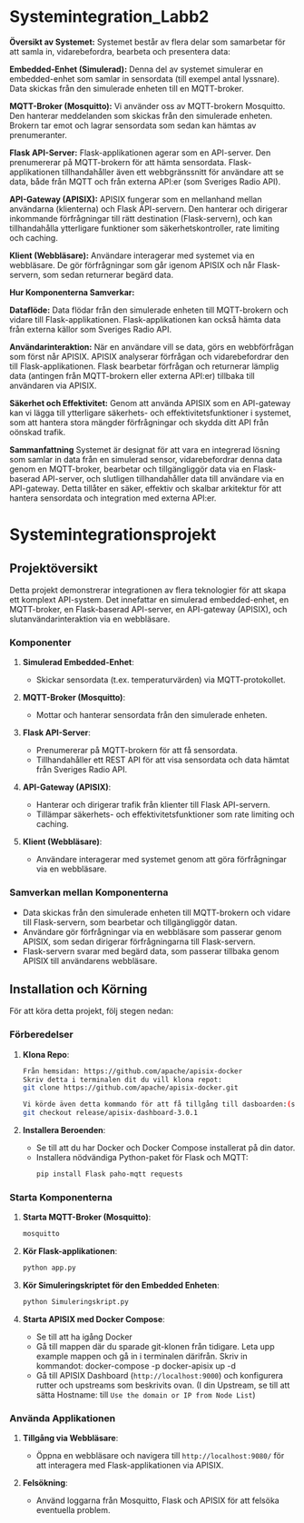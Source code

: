# Systemintegration_Labb2

**Översikt av Systemet:**
Systemet består av flera delar som samarbetar för att samla in, vidarebefordra, bearbeta och presentera data:

**Embedded-Enhet (Simulerad):**
Denna del av systemet simulerar en embedded-enhet som samlar in sensordata (till exempel antal lyssnare).
Data skickas från den simulerade enheten till en MQTT-broker.

**MQTT-Broker (Mosquitto):**
Vi använder oss av MQTT-brokern Mosquitto. Den hanterar meddelanden som skickas från den simulerade enheten.
Brokern tar emot och lagrar sensordata som sedan kan hämtas av prenumeranter.

**Flask API-Server:**
Flask-applikationen agerar som en API-server. Den prenumererar på MQTT-brokern för att hämta sensordata.
Flask-applikationen tillhandahåller även ett webbgränssnitt för användare att se data, både från MQTT och från externa API:er (som Sveriges Radio API).

**API-Gateway (APISIX):**
APISIX fungerar som en mellanhand mellan användarna (klienterna) och Flask API-servern.
Den hanterar och dirigerar inkommande förfrågningar till rätt destination (Flask-servern), och kan tillhandahålla ytterligare funktioner som säkerhetskontroller, rate limiting och caching.

**Klient (Webbläsare):**
Användare interagerar med systemet via en webbläsare. De gör förfrågningar som går igenom APISIX och når Flask-servern, som sedan returnerar begärd data.

**Hur Komponenterna Samverkar:**

**Dataflöde:**
Data flödar från den simulerade enheten till MQTT-brokern och vidare till Flask-applikationen. Flask-applikationen kan också hämta data från externa källor som Sveriges Radio API.

**Användarinteraktion:**
När en användare vill se data, görs en webbförfrågan som först når APISIX. APISIX analyserar förfrågan och vidarebefordrar den till Flask-applikationen. Flask bearbetar förfrågan och returnerar lämplig data (antingen från MQTT-brokern eller externa API:er) tillbaka till användaren via APISIX.

**Säkerhet och Effektivitet:**
Genom att använda APISIX som en API-gateway kan vi lägga till ytterligare säkerhets- och effektivitetsfunktioner i systemet, som att hantera stora mängder förfrågningar och skydda ditt API från oönskad trafik.

**Sammanfattning**
Systemet är designat för att vara en integrerad lösning som samlar in data från en simulerad sensor, vidarebefordrar denna data genom en MQTT-broker, bearbetar och tillgängliggör data via en Flask-baserad API-server, och slutligen tillhandahåller data till användare via en API-gateway. Detta tillåter en säker, effektiv och skalbar arkitektur för att hantera sensordata och integration med externa API:er.






# Systemintegrationsprojekt

## Projektöversikt

Detta projekt demonstrerar integrationen av flera teknologier för att skapa ett komplext API-system. Det innefattar en simulerad embedded-enhet, en MQTT-broker, en Flask-baserad API-server, en API-gateway (APISIX), och slutanvändarinteraktion via en webbläsare.

### Komponenter

1. **Simulerad Embedded-Enhet**:
   - Skickar sensordata (t.ex. temperaturvärden) via MQTT-protokollet.

2. **MQTT-Broker (Mosquitto)**:
   - Mottar och hanterar sensordata från den simulerade enheten.

3. **Flask API-Server**:
   - Prenumererar på MQTT-brokern för att få sensordata.
   - Tillhandahåller ett REST API för att visa sensordata och data hämtat från Sveriges Radio API.

4. **API-Gateway (APISIX)**:
   - Hanterar och dirigerar trafik från klienter till Flask API-servern.
   - Tillämpar säkerhets- och effektivitetsfunktioner som rate limiting och caching.

5. **Klient (Webbläsare)**:
   - Användare interagerar med systemet genom att göra förfrågningar via en webbläsare.

### Samverkan mellan Komponenterna

- Data skickas från den simulerade enheten till MQTT-brokern och vidare till Flask-servern, som bearbetar och tillgängliggör datan.
- Användare gör förfrågningar via en webbläsare som passerar genom APISIX, som sedan dirigerar förfrågningarna till Flask-servern.
- Flask-servern svarar med begärd data, som passerar tillbaka genom APISIX till användarens webbläsare.

## Installation och Körning

För att köra detta projekt, följ stegen nedan:

### Förberedelser

1. **Klona Repo**:
   ```sh
   Från hemsidan: https://github.com/apache/apisix-docker
   Skriv detta i terminalen dit du vill klona repot:
   git clone https://github.com/apache/apisix-docker.git
   
   Vi körde även detta kommando för att få tillgång till dasboarden:(se till att den finns med)
   git checkout release/apisix-dashboard-3.0.1
   ```

2. **Installera Beroenden**:
   - Se till att du har Docker och Docker Compose installerat på din dator.
   - Installera nödvändiga Python-paket för Flask och MQTT:
     ```sh
     pip install Flask paho-mqtt requests
     ```

### Starta Komponenterna

1. **Starta MQTT-Broker (Mosquitto)**:
   ```sh
   mosquitto
   ```

2. **Kör Flask-applikationen**:
   ```sh
   python app.py
   ```

3. **Kör Simuleringskriptet för den Embedded Enheten**:
   ```sh
   python Simuleringskript.py
   ```

4. **Starta APISIX med Docker Compose**:
   - Se till att ha igång Docker
   - Gå till mappen där du sparade git-klonen från tidigare. Leta upp example mappen och gå in i terminalen därifrån. Skriv in kommandot: docker-compose -p docker-apisix up -d
   - Gå till APISIX Dashboard (`http://localhost:9000`) och konfigurera rutter och upstreams som beskrivits ovan. (I din Upstream, se till att sätta Hostname: till `Use the domain or IP from Node List`)

### Använda Applikationen

1. **Tillgång via Webbläsare**:
   - Öppna en webbläsare och navigera till `http://localhost:9080/` för att interagera med Flask-applikationen via APISIX.

2. **Felsökning**:
   - Använd loggarna från Mosquitto, Flask och APISIX för att felsöka eventuella problem.
